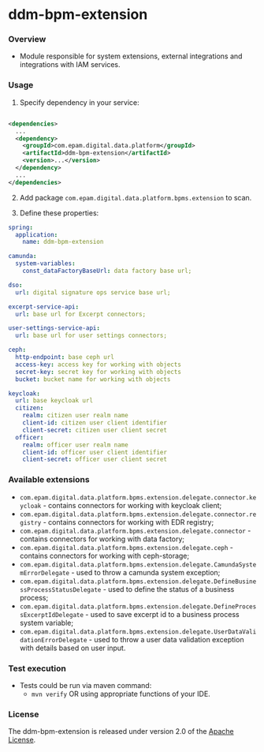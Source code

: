 # ddm-bpm-extension

### Overview

* Module responsible for system extensions, external integrations and integrations with IAM
  services.

### Usage

1. Specify dependency in your service:

```xml

<dependencies>
  ...
  <dependency>
    <groupId>com.epam.digital.data.platform</groupId>
    <artifactId>ddm-bpm-extension</artifactId>
    <version>...</version>
  </dependency>
  ...
</dependencies>
```

2. Add package `com.epam.digital.data.platform.bpms.extension` to scan.

3. Define these properties:

```yaml
spring:
  application:
    name: ddm-bpm-extension

camunda:
  system-variables:
    const_dataFactoryBaseUrl: data factory base url;

dso:
  url: digital signature ops service base url;

excerpt-service-api:
  url: base url for Excerpt connectors;

user-settings-service-api:
  url: base url for user settings connectors;

ceph:
  http-endpoint: base ceph url
  access-key: access key for working with objects
  secret-key: secret key for working with objects
  bucket: bucket name for working with objects

keycloak:
  url: base keycloak url
  citizen:
    realm: citizen user realm name
    client-id: citizen user client identifier
    client-secret: citizen user client secret
  officer:
    realm: officer user realm name
    client-id: officer user client identifier
    client-secret: officer user client secret
```

### Available extensions

* `com.epam.digital.data.platform.bpms.extension.delegate.connector.keycloak` - contains connectors
  for working with keycloak client;
* `com.epam.digital.data.platform.bpms.extension.delegate.connector.registry` - contains connectors
  for working with EDR registry;
* `com.epam.digital.data.platform.bpms.extension.delegate.connector` - contains connectors for
  working with data factory;
* `com.epam.digital.data.platform.bpms.extension.delegate.ceph` - contains connectors for working
  with ceph-storage;
* `com.epam.digital.data.platform.bpms.extension.delegate.CamundaSystemErrorDelegate` - used to
  throw a camunda system exception;
* `com.epam.digital.data.platform.bpms.extension.delegate.DefineBusinessProcessStatusDelegate` -
  used to define the status of a business process;
* `com.epam.digital.data.platform.bpms.extension.delegate.DefineProcessExcerptIdDelegate` - used to
  save excerpt id to a business process system variable;
* `com.epam.digital.data.platform.bpms.extension.delegate.UserDataValidationErrorDelegate` - used to
  throw a user data validation exception with details based on user input.

### Test execution

* Tests could be run via maven command:
    * `mvn verify` OR using appropriate functions of your IDE.

### License

The ddm-bpm-extension is released under version 2.0 of
the [Apache License](https://www.apache.org/licenses/LICENSE-2.0).